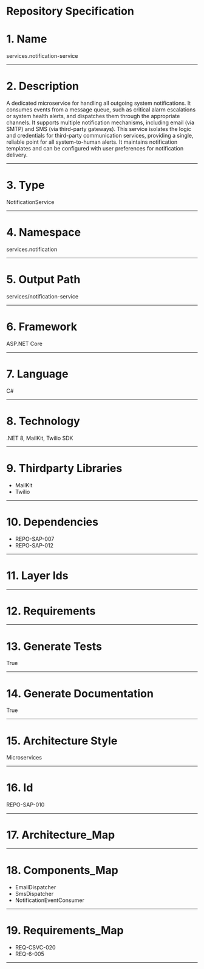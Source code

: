 # Repository Specification

# 1. Name
services.notification-service


---

# 2. Description
A dedicated microservice for handling all outgoing system notifications. It consumes events from a message queue, such as critical alarm escalations or system health alerts, and dispatches them through the appropriate channels. It supports multiple notification mechanisms, including email (via SMTP) and SMS (via third-party gateways). This service isolates the logic and credentials for third-party communication services, providing a single, reliable point for all system-to-human alerts. It maintains notification templates and can be configured with user preferences for notification delivery.


---

# 3. Type
NotificationService


---

# 4. Namespace
services.notification


---

# 5. Output Path
services/notification-service


---

# 6. Framework
ASP.NET Core


---

# 7. Language
C#


---

# 8. Technology
.NET 8, MailKit, Twilio SDK


---

# 9. Thirdparty Libraries

- MailKit
- Twilio


---

# 10. Dependencies

- REPO-SAP-007
- REPO-SAP-012


---

# 11. Layer Ids



---

# 12. Requirements



---

# 13. Generate Tests
True


---

# 14. Generate Documentation
True


---

# 15. Architecture Style
Microservices


---

# 16. Id
REPO-SAP-010


---

# 17. Architecture_Map



---

# 18. Components_Map

- EmailDispatcher
- SmsDispatcher
- NotificationEventConsumer


---

# 19. Requirements_Map

- REQ-CSVC-020
- REQ-6-005


---

